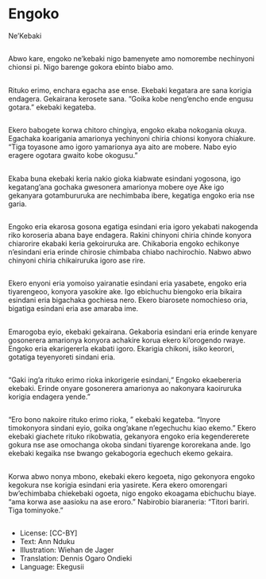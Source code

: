 # Engoko
Ne’Kebaki

##
Abwo kare, engoko ne’kebaki
nigo bamenyete amo
nomorembe nechinyoni chionsi
pi.
Nigo barenge gokora ebinto
biabo amo.


##
Rituko erimo, enchara egacha
ase ense. Ekebaki kegatara are
sana korigia endagera.
Gekairana kerosete sana.
“Goika kobe neng’encho ende
engusu gotara.” ekebaki
kegateba.


##
Ekero babogete korwa chitoro
chingiya, engoko ekaba
nokogania okuya. Egachaka
koarigania amarionya
yechinyoni chiria chionsi
konyora chiakure.
“Tiga toyasone amo igoro
yamarionya aya aito are
mobere. Nabo eyio eragere
ogotara gwaito kobe okogusu.”


##
Ekaba buna ekebaki keria nakio
gioka kiabwate esindani
yogosona, igo kegatang’ana
gochaka gwesonera amarionya
mobere oye
Ake igo gekanyara
gotambururuka are nechimbaba
ibere, kegatiga engoko eria nse
garia.


##
Engoko eria ekarosa gosona
egatiga esindani eria igoro
yekabati nakogenda riko
koroseria abana baye endagera.
Rakini chinyoni chiria chinde
konyora chiarorire ekabaki keria
gekoiruruka are. Chikaboria
engoko echikonye n’esindani
eria erinde chirosie chimbaba
chiabo nachirochio.
Nabwo abwo chinyoni chiria
chikairuruka igoro ase rire.


##
Ekero enyoni eria yomoiso
yairanatie esindani eria
yasabete, engoko eria
tiyarengeoo, konyora yasokire
ake. Igo ebichuchu biengoko
eria bikaira esindani eria
bigachaka gochiesa nero. Ekero
biarosete nomochieso oria,
bigatiga esindani eria ase
amaraba ime.


##
Emarogoba eyio, ekebaki
gekairana.
Gekaboria esindani eria erinde
kenyare gosonerera amarionya
konyora achakire korua ekero
ki’orogendo rwaye. Engoko eria
ekarigererIa ekabati igoro.
Ekarigia chikoni, isiko keorori,
gotatiga teyenyoreti sindani
eria.


##
“Gaki ing’a rituko erimo rioka
inkorigerie esindani,“ Engoko
ekaebereria ekebaki. Erinde
onyare gosonerera amarionya
ao nakonyara kaoiruruka korigia
endagera yende.”


##
“Ero bono nakoire rituko erimo
rioka, ” ekebaki kegateba.
“Inyore timokonyora sindani
eyio, goika ong’akane
n’egechuchu kiao ekemo.”
Ekero ekebaki giachete rituko
rikobwatia, gekanyora engoko
eria kegendererete gokura nse
ase omochanga okoba sindani
tiyarenge kororekana ande.
Igo ekebaki kegaika nse
bwango gekabogoria egechuch
ekemo gekaira.


##
Korwa abwo nonya mbono,
ekebaki ekero kegoeta, nigo
gekonyora engoko kegokura nse
korigia esindani eria yasirete.
Kera ekero omorengari
bw’echimbaba chiekebaki
ogoeta, nigo engoko ekoagama
ebichuchu biaye.
“ama korwa ase aasioku na ase
eroro.”
Nabirobio biaraneria: “Titori
bariri. Tiga tominyoke.”


##
* License: [CC-BY]
* Text: Ann Nduku
* Illustration: Wiehan de Jager
* Translation: Dennis Ogaro Ondieki
* Language: Ekegusii
